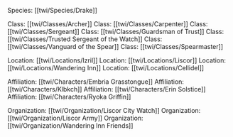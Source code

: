 Species: [[twi/Species/Drake]]

Class: [[twi/Classes/Archer]]
Class: [[twi/Classes/Carpenter]]
Class: [[twi/Classes/Sergeant]]
Class: [[twi/Classes/Guardsman of Trust]]
Class: [[twi/Classes/Trusted Sergeant of the Watch]]
Class: [[twi/Classes/Vanguard of the Spear]]
Class: [[twi/Classes/Spearmaster]]

Location: [[twi/Locations/Izril]]
Location: [[twi/Locations/Liscor]]
Location: [[twi/Locations/Wandering Inn]]
Location: [[twi/Locations/Cellidel]]

Affiliation: [[twi/Characters/Embria Grasstongue]]
Affiliation: [[twi/Characters/Klbkch]]
Affiliation: [[twi/Characters/Erin Solstice]]
Affiliation: [[twi/Characters/Ryoka Griffin]]

Organization: [[twi/Organization/Liscor City Watch]]
Organization: [[twi/Organization/Liscor Army]]
Organization: [[twi/Organization/Wandering Inn Friends]]

